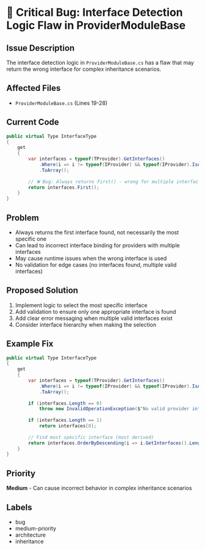 # 🐛 Critical Bug: Interface Detection Logic Flaw in ProviderModuleBase

## Issue Description

The interface detection logic in `ProviderModuleBase.cs` has a flaw that may return the wrong interface for complex inheritance scenarios.

## Affected Files
- `ProviderModuleBase.cs` (Lines 19-28)

## Current Code
```csharp
public virtual Type InterfaceType
{
    get
    {
        var interfaces = typeof(TProvider).GetInterfaces()
            .Where(i => i != typeof(IProvider) && typeof(IProvider).IsAssignableFrom(i))
            .ToArray();
        
        // ❌ Bug: Always returns First() - wrong for multiple interfaces
        return interfaces.First();
    }
}
```

## Problem
- Always returns the first interface found, not necessarily the most specific one
- Can lead to incorrect interface binding for providers with multiple interfaces
- May cause runtime issues when the wrong interface is used
- No validation for edge cases (no interfaces found, multiple valid interfaces)

## Proposed Solution
1. Implement logic to select the most specific interface
2. Add validation to ensure only one appropriate interface is found
3. Add clear error messaging when multiple valid interfaces exist
4. Consider interface hierarchy when making the selection

## Example Fix
```csharp
public virtual Type InterfaceType
{
    get
    {
        var interfaces = typeof(TProvider).GetInterfaces()
            .Where(i => i != typeof(IProvider) && typeof(IProvider).IsAssignableFrom(i))
            .ToArray();
        
        if (interfaces.Length == 0)
            throw new InvalidOperationException($"No valid provider interface found for {typeof(TProvider).Name}");
        
        if (interfaces.Length == 1)
            return interfaces[0];
            
        // Find most specific interface (most derived)
        return interfaces.OrderByDescending(i => i.GetInterfaces().Length).First();
    }
}
```

## Priority
**Medium** - Can cause incorrect behavior in complex inheritance scenarios

## Labels
- bug
- medium-priority
- architecture
- inheritance
